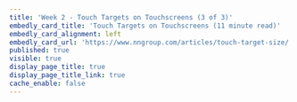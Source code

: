 ```yaml
---
title: 'Week 2 - Touch Targets on Touchscreens (3 of 3)'
embedly_card_title: 'Touch Targets on Touchscreens (11 minute read)'
embedly_card_alignment: left
embedly_card_url: 'https://www.nngroup.com/articles/touch-target-size/'
published: true
visible: true
display_page_title: true
display_page_title_link: true
cache_enable: false
---
```

